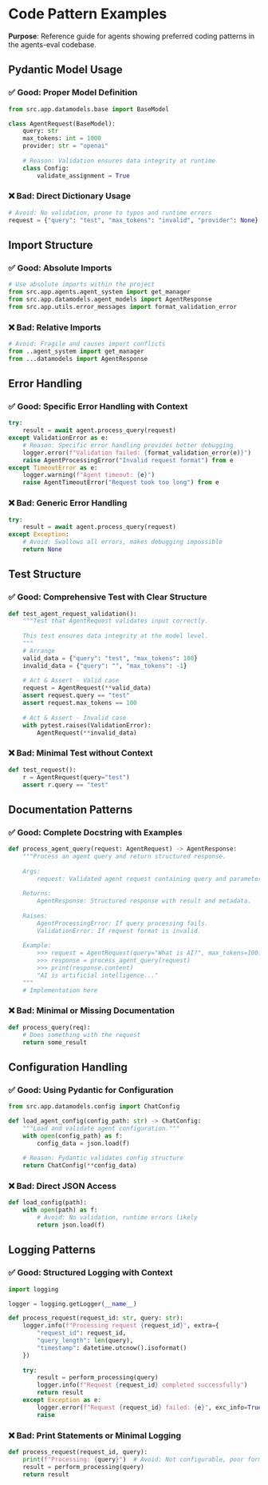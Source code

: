 # Code Pattern Examples

**Purpose**: Reference guide for agents showing preferred coding patterns in the agents-eval codebase.

## Pydantic Model Usage

### ✅ Good: Proper Model Definition
```python
from src.app.datamodels.base import BaseModel

class AgentRequest(BaseModel):
    query: str
    max_tokens: int = 1000
    provider: str = "openai"
    
    # Reason: Validation ensures data integrity at runtime
    class Config:
        validate_assignment = True
```

### ❌ Bad: Direct Dictionary Usage
```python
# Avoid: No validation, prone to typos and runtime errors
request = {"query": "test", "max_tokens": "invalid", "provider": None}
```

## Import Structure

### ✅ Good: Absolute Imports
```python
# Use absolute imports within the project
from src.app.agents.agent_system import get_manager
from src.app.datamodels.agent_models import AgentResponse
from src.app.utils.error_messages import format_validation_error
```

### ❌ Bad: Relative Imports
```python
# Avoid: Fragile and causes import conflicts
from ..agent_system import get_manager
from ...datamodels import AgentResponse
```

## Error Handling

### ✅ Good: Specific Error Handling with Context
```python
try:
    result = await agent.process_query(request)
except ValidationError as e:
    # Reason: Specific error handling provides better debugging
    logger.error(f"Validation failed: {format_validation_error(e)}")
    raise AgentProcessingError("Invalid request format") from e
except TimeoutError as e:
    logger.warning(f"Agent timeout: {e}")
    raise AgentTimeoutError("Request took too long") from e
```

### ❌ Bad: Generic Error Handling
```python
try:
    result = await agent.process_query(request)
except Exception:
    # Avoid: Swallows all errors, makes debugging impossible
    return None
```

## Test Structure

### ✅ Good: Comprehensive Test with Clear Structure
```python
def test_agent_request_validation():
    """Test that AgentRequest validates input correctly.
    
    This test ensures data integrity at the model level.
    """
    # Arrange
    valid_data = {"query": "test", "max_tokens": 100}
    invalid_data = {"query": "", "max_tokens": -1}
    
    # Act & Assert - Valid case
    request = AgentRequest(**valid_data)
    assert request.query == "test"
    assert request.max_tokens == 100
    
    # Act & Assert - Invalid case
    with pytest.raises(ValidationError):
        AgentRequest(**invalid_data)
```

### ❌ Bad: Minimal Test without Context
```python
def test_request():
    r = AgentRequest(query="test")
    assert r.query == "test"
```

## Documentation Patterns

### ✅ Good: Complete Docstring with Examples
```python
def process_agent_query(request: AgentRequest) -> AgentResponse:
    """Process an agent query and return structured response.
    
    Args:
        request: Validated agent request containing query and parameters.
        
    Returns:
        AgentResponse: Structured response with result and metadata.
        
    Raises:
        AgentProcessingError: If query processing fails.
        ValidationError: If request format is invalid.
        
    Example:
        >>> request = AgentRequest(query="What is AI?", max_tokens=100)
        >>> response = process_agent_query(request)
        >>> print(response.content)
        "AI is artificial intelligence..."
    """
    # Implementation here
```

### ❌ Bad: Minimal or Missing Documentation
```python
def process_query(req):
    # Does something with the request
    return some_result
```

## Configuration Handling

### ✅ Good: Using Pydantic for Configuration
```python
from src.app.datamodels.config import ChatConfig

def load_agent_config(config_path: str) -> ChatConfig:
    """Load and validate agent configuration."""
    with open(config_path) as f:
        config_data = json.load(f)
    
    # Reason: Pydantic validates config structure
    return ChatConfig(**config_data)
```

### ❌ Bad: Direct JSON Access
```python
def load_config(path):
    with open(path) as f:
        # Avoid: No validation, runtime errors likely
        return json.load(f)
```

## Logging Patterns

### ✅ Good: Structured Logging with Context
```python
import logging

logger = logging.getLogger(__name__)

def process_request(request_id: str, query: str):
    logger.info(f"Processing request {request_id}", extra={
        "request_id": request_id,
        "query_length": len(query),
        "timestamp": datetime.utcnow().isoformat()
    })
    
    try:
        result = perform_processing(query)
        logger.info(f"Request {request_id} completed successfully")
        return result
    except Exception as e:
        logger.error(f"Request {request_id} failed: {e}", exc_info=True)
        raise
```

### ❌ Bad: Print Statements or Minimal Logging
```python
def process_request(request_id, query):
    print(f"Processing: {query}")  # Avoid: Not configurable, poor formatting
    result = perform_processing(query)
    return result
```